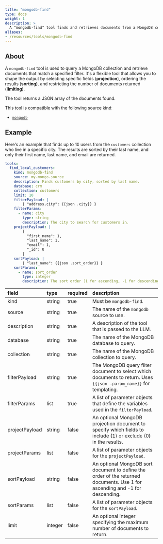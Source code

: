 ```yaml
---
title: "mongodb-find"
type: docs
weight: 1
description: > 
  A "mongodb-find" tool finds and retrieves documents from a MongoDB collection.
aliases:
- /resources/tools/mongodb-find
---
```


## About

A `mongodb-find` tool is used to query a MongoDB collection and retrieve documents that match a specified filter. It's a flexible tool that allows you to shape the output by selecting specific fields (**projection**), ordering the results (**sorting**), and restricting the number of documents returned (**limiting**).

The tool returns a JSON array of the documents found.

This tool is compatible with the following source kind:

* [`mongodb`](../../sources/mongodb.md)

## Example

Here's an example that finds up to 10 users from the `customers` collection who live in a specific city. The results are sorted by their last name, and only their first name, last name, and email are returned.

```yaml
tools:
  find_local_customers:
    kind: mongodb-find
    source: my-mongo-source
    description: Finds customers by city, sorted by last name.
    database: crm
    collection: customers
    limit: 10
    filterPayload: |
        { "address.city": {{json .city}} }
    filterParams:
      - name: city
        type: string
        description: The city to search for customers in.
    projectPayload: |
        { 
          "first_name": 1,
          "last_name": 1,
          "email": 1,
          "_id": 0
        }
    sortPayload: |
        { "last_name": {{json .sort_order}} }
    sortParams:
      - name: sort_order
        type: integer
        description: The sort order (1 for ascending, -1 for descending).
```

| **field**      | **type** | **required** | **description**                                                                                                             |
|:---------------|:---------|:-------------|:----------------------------------------------------------------------------------------------------------------------------|
| kind           | string   | true         | Must be `mongodb-find`.                                                                                                     |
| source         | string   | true         | The name of the `mongodb` source to use.                                                                                    |
| description    | string   | true         | A description of the tool that is passed to the LLM.                                                                        |
| database       | string   | true         | The name of the MongoDB database to query.                                                                                  |
| collection     | string   | true         | The name of the MongoDB collection to query.                                                                                |
| filterPayload  | string   | true         | The MongoDB query filter document to select which documents to return. Uses `{{json .param_name}}` for templating.          |
| filterParams   | list     | true         | A list of parameter objects that define the variables used in the `filterPayload`.                                          |
| projectPayload | string   | false        | An optional MongoDB projection document to specify which fields to include (1) or exclude (0) in the results.               |
| projectParams  | list     | false        | A list of parameter objects for the `projectPayload`.                                                                       |
| sortPayload    | string   | false        | An optional MongoDB sort document to define the order of the returned documents. Use 1 for ascending and -1 for descending. |
| sortParams     | list     | false        | A list of parameter objects for the `sortPayload`.                                                                          |
| limit          | integer  | false        | An optional integer specifying the maximum number of documents to return.                                                   |
